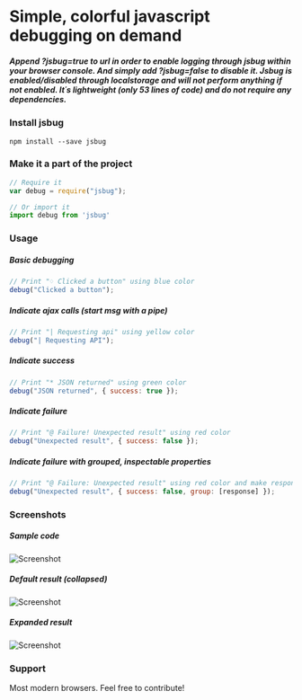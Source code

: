 # Simple, colorful javascript debugging on demand

##### Append ?jsbug=true to url in order to enable logging through jsbug within your browser console. And simply add ?jsbug=false to disable it. Jsbug is enabled/disabled through localstorage and will not perform anything if not enabled. It´s lightweight (only 53 lines of code) and do not require any dependencies. 

### Install jsbug
```
npm install --save jsbug
```

### Make it a part of the project
```javascript
// Require it
var debug = require("jsbug");

// Or import it
import debug from 'jsbug'
```

### Usage

##### Basic debugging
```javascript
// Print "♢ Clicked a button" using blue color
debug("Clicked a button"); 
```

##### Indicate ajax calls (start msg with a pipe)
```javascript
// Print "| Requesting api" using yellow color
debug("| Requesting API"); 
```

##### Indicate success
```javascript
// Print "* JSON returned" using green color
debug("JSON returned", { success: true }); 
```

##### Indicate failure
```javascript
// Print "@ Failure! Unexpected result" using red color
debug("Unexpected result", { success: false }); 
```

##### Indicate failure with grouped, inspectable properties
```javascript
// Print "@ Failure: Unexpected result" using red color and make response object inspectable
debug("Unexpected result", { success: false, group: [response] }); 
```

### Screenshots

##### Sample code
![Screenshot](https://raw.githubusercontent.com/b44rd/jsbug/master/samplecode.png)

##### Default result (collapsed)
![Screenshot](https://raw.githubusercontent.com/b44rd/jsbug/master/collapsed.png)

##### Expanded result
![Screenshot](https://raw.githubusercontent.com/b44rd/jsbug/master/expanded.png)

### Support
Most modern browsers. Feel free to contribute! 
